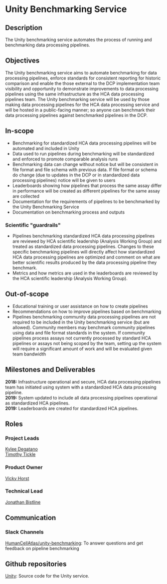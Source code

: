 # Unity Benchmarking Service

## Description

The Unity benchmarking service automates the process of running and benchmarking data processing pipelines.

## Objectives

The Unity benchmarking service aims to automate benchmarking for data processing pipelines, enforce standards for consistent reporting for historic comparison and enable the those external to the DCP implementation team visibility and opportunity to demonstrate improvements to data processing pipelines using the same infrastructure as the HCA data processing pipelines team. The Unity benchmarking service will be used by those making data processing pipelines for the HCA data processing service and will be hosted in a public-facing manner; so anyone can benchmark their data processing pipelines against benchmarked pipelines in the DCP.

## In-scope

* Benchmarking for standardized HCA data processing pipelines will be automated and included in Unity
* Data used to run pipelines during benchmarking will be standardized and enforced to promote comparable analysis runs
* Benchmarking data can change without notice but will be consistent in file format and file schema with previous data. If file format or schema do change (due to updates in the DCP or in standardized data processing pipelines) notice will be given to users
* Leaderboards showing how pipelines that process the same assay differ in performance will be created as different pipelines for the same assay are collected
* Documentation for the requirements of pipelines to be benchmarked by the Unity Benchmarking Service
* Documentation on benchmarking process and outputs

### Scientific "guardrails"

* Pipelines benchmarking standardized HCA data processing pipelines are reviewed by HCA scientific leadership (Analysis Working Group) and treated as standardized data processing pipelines. Changes to these specific benchmarking pipelines will directly affect how standardized HCA data processing pipelines are optimized and comment on what are better scientific results produced by the data processing pipeline they benchmark.
* Metrics and how metrics are used in the leaderboards are reviewed by the HCA scientific leadership (Analysis Working Group).

## Out-of-scope

* Educational training or user assistance on how to create pipelines
* Recommendations on how to improve pipelines based on benchmarking
* Pipelines benchmarking community data processing pipelines are not required to be included in the Unity benchmarking service (but are allowed). Community members may benchmark community pipelines using data and file format standards in the system. If community pipelines process assays not currently processed by standard HCA pipelines or assays not being scoped by the team, setting up the system will require a significant amount of work and will be evaluated given team bandwidth

## Milestones and Deliverables

__2018:__ Infrastructure operational and secure, HCA data processing pipelines team has initiated using system with a standardized HCA data processing pipeline.   
__2019:__ System updated to include all data processing pipelines operational as standardized HCA pipelines.   
__2019:__ Leaderboards are created for standardized HCA pipelines.   

## Roles

### Project Leads

[Kylee Degatano](mailto:kdegatano@broadinstitute.org)   
[Timothy Tickle](mailto:ttickle@broadinstitute.org)   

### Product Owner

[Vicky Horst](mailto:vicky@broadinstitute.org)

### Technical Lead

[Jonathan Bistline](mailto:bistline@broadinstitute.org)

## Communication

### Slack Channels

[HumanCellAtlas/unity-benchmarking](https://humancellatlas.slack.com/messages/unity-benchmarking): To answer questions and get feedback on pipeline benchmarking   

## Github repositories
[Unity](https://github.com/HumanCellAtlas/unity): Source code for the Unity service.